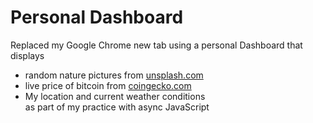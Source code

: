 # Personal Dashboard  

Replaced my Google Chrome new tab using a personal Dashboard that displays  
- random nature pictures from [unsplash.com](https://unsplash.com/)  
- live price of bitcoin from [coingecko.com](https://www.coingecko.com/)  
- My location and current weather conditions  
as part of my practice with async JavaScript